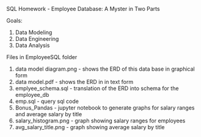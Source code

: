 SQL Homework - Employee Database: A Myster in Two Parts

Goals:
1. Data Modeling
2. Data Engineering
3. Data Analysis

Files in EmployeeSQL folder

1. data model diagram.png - shows the ERD of this data base in graphical form
2. data model.pdf - shows the ERD in in text form
3. emplyee_schema.sql - translation of the ERD into schema for the employee_db
4. emp.sql - query sql code
5. Bonus_Pandas - jupyter notebook to generate graphs for salary ranges and average salary by title
6. salary_histogram.png - graph showing salary ranges for employees
7. avg_salary_title.png - graph showing average salary by title
